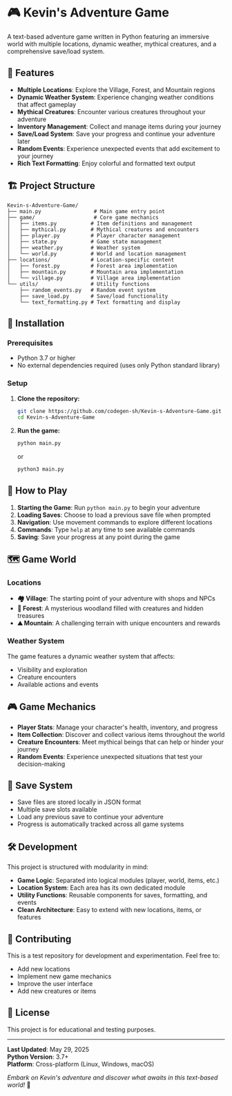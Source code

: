 # 🎮 Kevin's Adventure Game

A text-based adventure game written in Python featuring an immersive world with multiple locations, dynamic weather, mythical creatures, and a comprehensive save/load system.

## 🌟 Features

- **Multiple Locations**: Explore the Village, Forest, and Mountain regions
- **Dynamic Weather System**: Experience changing weather conditions that affect gameplay
- **Mythical Creatures**: Encounter various creatures throughout your adventure
- **Inventory Management**: Collect and manage items during your journey
- **Save/Load System**: Save your progress and continue your adventure later
- **Random Events**: Experience unexpected events that add excitement to your journey
- **Rich Text Formatting**: Enjoy colorful and formatted text output

## 🏗️ Project Structure

```
Kevin-s-Adventure-Game/
├── main.py                 # Main game entry point
├── game/                   # Core game mechanics
│   ├── items.py           # Item definitions and management
│   ├── mythical.py        # Mythical creatures and encounters
│   ├── player.py          # Player character management
│   ├── state.py           # Game state management
│   ├── weather.py         # Weather system
│   └── world.py           # World and location management
├── locations/             # Location-specific content
│   ├── forest.py          # Forest area implementation
│   ├── mountain.py        # Mountain area implementation
│   └── village.py         # Village area implementation
└── utils/                 # Utility functions
    ├── random_events.py   # Random event system
    ├── save_load.py       # Save/load functionality
    └── text_formatting.py # Text formatting and display
```

## 🚀 Installation

### Prerequisites

- Python 3.7 or higher
- No external dependencies required (uses only Python standard library)

### Setup

1. **Clone the repository:**
   ```bash
   git clone https://github.com/codegen-sh/Kevin-s-Adventure-Game.git
   cd Kevin-s-Adventure-Game
   ```

2. **Run the game:**
   ```bash
   python main.py
   ```
   or
   ```bash
   python3 main.py
   ```

## 🎯 How to Play

1. **Starting the Game**: Run `python main.py` to begin your adventure
2. **Loading Saves**: Choose to load a previous save file when prompted
3. **Navigation**: Use movement commands to explore different locations
4. **Commands**: Type `help` at any time to see available commands
5. **Saving**: Save your progress at any point during the game

## 🗺️ Game World

### Locations

- **🏘️ Village**: The starting point of your adventure with shops and NPCs
- **🌲 Forest**: A mysterious woodland filled with creatures and hidden treasures
- **⛰️ Mountain**: A challenging terrain with unique encounters and rewards

### Weather System

The game features a dynamic weather system that affects:
- Visibility and exploration
- Creature encounters
- Available actions and events

## 🎮 Game Mechanics

- **Player Stats**: Manage your character's health, inventory, and progress
- **Item Collection**: Discover and collect various items throughout the world
- **Creature Encounters**: Meet mythical beings that can help or hinder your journey
- **Random Events**: Experience unexpected situations that test your decision-making

## 💾 Save System

- Save files are stored locally in JSON format
- Multiple save slots available
- Load any previous save to continue your adventure
- Progress is automatically tracked across all game systems

## 🛠️ Development

This project is structured with modularity in mind:

- **Game Logic**: Separated into logical modules (player, world, items, etc.)
- **Location System**: Each area has its own dedicated module
- **Utility Functions**: Reusable components for saves, formatting, and events
- **Clean Architecture**: Easy to extend with new locations, items, or features

## 🤝 Contributing

This is a test repository for development and experimentation. Feel free to:
- Add new locations
- Implement new game mechanics
- Improve the user interface
- Add new creatures or items

## 📝 License

This project is for educational and testing purposes.

---

**Last Updated**: May 29, 2025  
**Python Version**: 3.7+  
**Platform**: Cross-platform (Linux, Windows, macOS)

*Embark on Kevin's adventure and discover what awaits in this text-based world!* 🌟

